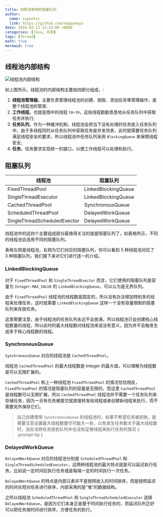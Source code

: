 ```yaml
---
title: 线程池常用的阻塞队列
author:
  name: superhsc
  link: https://github.com/happymaya
date: 2019-02-13 23:33:00 +0800
categories: [Java, 并发]
tags: [thread]
math: true
mermaid: true
---
```


## 线程池内部结构

![线程池内部结构](https://images.happymaya.cn/assert/java/thread/java-thread-blocking-queue.png)

如上图所示，线程池的内部结构主要由四部分组成，:
1. **线程池管理器**。主要负责管理线程池的创建、销毁、添加任务等管理操作，是整个线程池的管家;
2. **工作线程**。也就是图中的线程 `t0~t9`，这些线程勤勤恳恳地从任务队列中获取任务并执行;
3. **任务队列**。作为一种缓冲机制，线程池会把当下没有处理的任务放入任务队列中，由于多线程同时从任务队列中获取任务是并发场景，此时就需要任务队列满足线程安全的要求，所以线程池中任务队列采用 `BlockingQueue` 来保障线程安全;
4. **任务**。任务要求实现统一的接口，以便工作线程可以处理和执行。

## 阻塞队列

| 线程池              | 阻塞队列 |
| ---------------------------- | ------------------- |
| FixedThreadPool              | LinkedBlockingQueue |
| SingleThreadExecutor         | LinkedBlockingQueue |
| CachedThreadPool             | SynchronousQueue    |
| ScheduledThreadPool          | DelayedWorkQueue    |
| SingleThreadScheduledExector | DelayedWorkQueue    |

线程池中的这四个主要组成部分最值得关注的就是阻塞队列了，如表格所示，不同的线程池会选用不同的阻塞队列。

表格左侧是线程池，右侧为它们对应的阻塞队列，你可以看到 5 种线程池对应了 3 种阻塞队列，我们接下来对它们进行逐一的介绍。

### LinkedBlockingQueue   

对于 `FixedThreadPool` 和 `SingleThreadExector` 而言，它们使用的阻塞队列是容量为 `Integer.MAX_VALUE` 的 `LinkedBlockingQueue`，可以认为是无界队列。

由于 `FixedThreadPool` 线程池的线程数是固定的，所以没有办法增加特别多的线程来处理任务，这时就需要 `LinkedBlockingQueue` 这样一个没有容量限制的阻塞队列来存放任务。

这里需要注意，由于线程池的任务队列永远不会放满，所以线程池只会创建核心线程数量的线程，所以此时的最大线程数对线程池来说没有意义，因为并不会触发生成多于核心线程数的线程。


### SynchronousQueue

`SynchronousQueue` 对应的线程池是 `CachedThreadPool`。

线程池 `CachedThreadPool` 的最大线程数是 Integer 的最大值，可以理解为线程数是可以无限扩展的。

`CachedThreadPool` 和上一种线程池 `FixedThreadPool` 的情况恰恰相反，`FixedThreadPool` 的情况是阻塞队列的容量是无限的，而这里 `CachedThreadPool` 是线程数可以无限扩展，所以 `CachedThreadPool` 线程池并不需要一个任务队列来存储任务，因为一旦有任务被提交就直接转发给线程或者创建新线程来执行，而不需要另外保存它们。

> 自己创建使用 `SynchronousQueue` 的线程池时，如果不希望任务被拒绝，就需要注意设置最大线程数要尽可能大一些，以免发生任务数大于最大线程数时，没办法把任务放到队列中也没有足够线程来执行任务的情况
{: .prompt-tip }



### DelayedWorkQueue

`DelayedWorkQueue` 对应的线程池分别是 `ScheduledThreadPool` 和 `SingleThreadScheduledExecutor`，这两种线程池的最大特点就是可以延迟执行任务，比如说一定时间后执行任务或是每隔一定的时间执行一次任务。

`DelayedWorkQueue` 的特点是内部元素并不是按照放入的时间排序，而是按照延迟的时间长短对任务进行排序，内部采用的是“堆”的数据结构。

之所以线程池 `ScheduledThreadPool` 和 `SingleThreadScheduledExecutor` 选择 `DelayedWorkQueue`，是因为它们本身正是基于时间执行任务的，而延迟队列正好可以把任务按时间进行排序，方便任务的执行。





